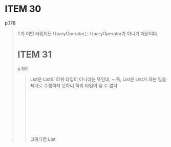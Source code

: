# ITEM 30

p.178

> T가 어떤 타입이든 UnaryOperator<Object>는 UnaryOperator<T>가 아니기 때문이다.

# ITEM 31

p.181

> List<String>은 List<Object>의 하위 타입이 아니라는 뜻인데, ~ 즉, List<String>은 List<Object>가 하는 일을 제대로 수행하지 못하니 하위 타입이 될 수 없다.


그렇다면 List<Object>는 왜 List<String>의 하위 타입이 되지 못하나요? List<Object>는 모든 것을 넣을 수 있어 String도 넣을 수 있는데,, 책에서도 직관적이지 않다고 했는데 그래서 그런지 와닿지 않는 것 같아요.

p.182
> 매개변수화 타입이 불공변이기 때문이다.


불공변은 List<type1>이 List<type2>의 하위 타입도, 상위 타입도 아니라고 정의되었는데, 여기서 왜 매개변수화 타입이 불공변인지 모르겠습니다. 
그리고 불공변에 관한 정확한 정의에 대해 잘 모르겠습니다.

p.183
> Collection<Object>는 Collection<Numer>의 하위 타입이 아니다

이것 또한 불공변이기 때문인가요 ?

p.185

> 클라이언트 코드에서도 와일드카드 타입을 써야하기 때문이다.

잘 이해가 안되는 것 같아요. 예시가 궁금해요.

p.187

> Comparable은 언제나 소비자이므로,

왜 항상 소비자인가요? Comparable을 사용하는 인스턴스에게 max에 해당하는 인스턴스를 만들어주니까 생산자라고 생각할 수도 있지 않나요?

# ITEM 32

p.192

> //힙 오염 발생

왜 힙 오염이 발생하나요?

> 컴파일러가 생성한 형변환이 숨어있기 때문이다.

어떤 형변환인가요?

p. 193

> 그 시점에는 컴파일러에게 충분한 정보가 주어지지 않아 타입을 잘못 판단할 수 있다.

왜 그런가요 ? 

